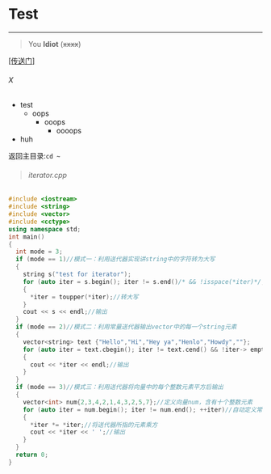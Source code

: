 # Test
---
>You **Idiot** (~~xxxx~~)

[[传送门]](www.baidu.com "百度")
###### X
- test
   - oops
      - ooops
          - oooops
- huh

返回主目录:`cd ~`

>###### iterator.cpp
```cpp
#include <iostream>
#include <string>
#include <vector>
#include <cctype>
using namespace std;
int main()
{
  int mode = 3;
  if (mode == 1)//模式一：利用送代器实现讲string中的字符转为大写
  {
    string s("test for iterator");
    for (auto iter = s.begin(); iter != s.end()/* && !isspace(*iter)*/; ++iter)//自动定义常量送代器且确保有意义，然后指向下一个元素
    {
      *iter = toupper(*iter);//转大写
    }
    cout << s << endl;//输出
  }
  if (mode == 2)//模式二：利用常量送代器输出vector中的每一个string元素
  {
    vector<string> text {"Hello","Hi","Hey ya","Henlo","Howdy",""};
    for (auto iter = text.cbegin(); iter != text.cend() && !iter-> empty(); ++iter)//自动定义常量送代器且确保有意义，然后指向下一个元素
    {
      cout << *iter << endl;//输出
    }
  }
  if (mode == 3)//模式三：利用送代器将向量中的每个整数元素平方后输出
  {
    vector<int> num{2,3,4,2,1,4,3,2,5,7};//定义向量num，含有十个整数元素
    for (auto iter = num.begin(); iter != num.end(); ++iter)//自动定义常量送代器且确保有意义，然后指向下一个元素
    {
      *iter *= *iter;//将送代器所指的元素乘方
      cout << *iter << ' ';//输出
    }
  }
  return 0;
}

```
